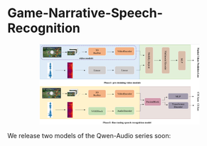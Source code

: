 # Game-Narrative-Speech-Recognition


<div align=center>
<img src="images/framework.png" width="360" height="180">
</div>

We release two models of the Qwen-Audio series soon:
